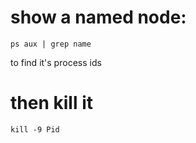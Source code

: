# show a named node:
    ps aux | grep name
to find it's process ids

# then kill it
    kill -9 Pid
